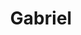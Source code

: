 ---
title: "Gabriel"
url: /ciudad-autonoma-de-buenos-aires/gabriel-luis-a-de-herrera/
shop: Eisenwaren
---